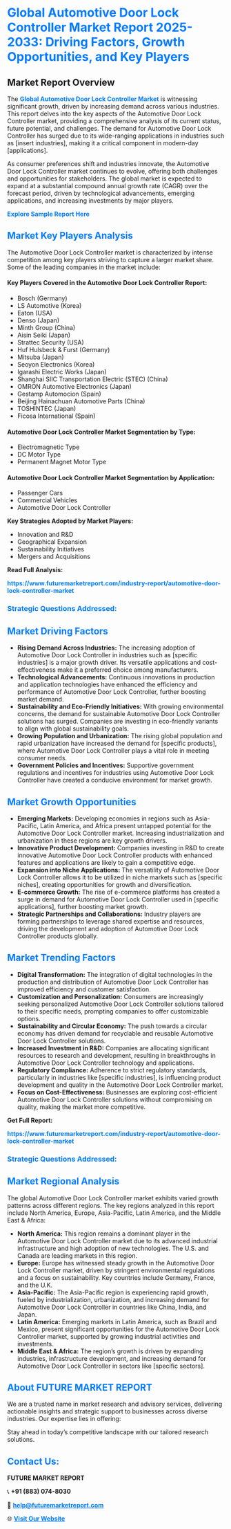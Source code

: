 <h1 style="color: #007BFF;">Global Automotive Door Lock Controller Market Report 2025-2033: Driving Factors, Growth Opportunities, and Key Players</h1>

<section id="overview">
<h2>Market Report Overview</h2>
<p>The <a href="https://www.futuremarketreport.com/industry-report/automotive-door-lock-controller-market" style="color: #007BFF; text-decoration: none;"><strong>Global Automotive Door Lock Controller Market</strong></a> is witnessing significant growth, driven by increasing demand across various industries. This report delves into the key aspects of the Automotive Door Lock Controller market, providing a comprehensive analysis of its current status, future potential, and challenges. The demand for Automotive Door Lock Controller has surged due to its wide-ranging applications in industries such as [insert industries], making it a critical component in modern-day [applications].</p>
<p>As consumer preferences shift and industries innovate, the Automotive Door Lock Controller market continues to evolve, offering both challenges and opportunities for stakeholders. The global market is expected to expand at a substantial compound annual growth rate (CAGR) over the forecast period, driven by technological advancements, emerging applications, and increasing investments by major players.</p>
</section>

<section id="overview">
<p><a href="https://www.futuremarketreport.com/request-sample/reportId=126225" style="color: #007BFF; text-decoration: none;"><strong>Explore Sample Report Here</strong></a></p>
</section>

<section id="key-players">
<h2 style="color: #007BFF;">Market Key Players Analysis</h2>
<p>The Automotive Door Lock Controller market is characterized by intense competition among key players striving to capture a larger market share. Some of the leading companies in the market include:</p>
<h4>Key Players Covered in the Automotive Door Lock Controller Report:</h4>
<ul><li>Bosch (Germany)</li><li>LS Automotive (Korea)</li><li>Eaton (USA)</li><li>Denso (Japan)</li><li>Minth Group (China)</li><li>Aisin Seiki (Japan)</li><li>Strattec Security (USA)</li><li>Huf Hulsbeck &amp; Furst (Germany)</li><li>Mitsuba (Japan)</li><li>Seoyon Electronics (Korea)</li><li>Igarashi Electric Works (Japan)</li><li>Shanghai SIIC Transportation Electric (STEC) (China)</li><li>OMRON Automotive Electronics (Japan)</li><li>Gestamp Automocion (Spain)</li><li>Beijing Hainachuan Automotive Parts (China)</li><li>TOSHINTEC (Japan)</li><li>Ficosa International (Spain)</li></ul>
<h4>Automotive Door Lock Controller Market Segmentation by Type:</h4>
<ul><li>Electromagnetic Type</li><li>DC Motor Type</li><li>Permanent Magnet Motor Type</li></ul>

<h4>Automotive Door Lock Controller Market Segmentation by Application:</h4>
<ul><li>Passenger Cars</li><li>Commercial Vehicles</li><li>Automotive Door Lock Controller</li></ul>
<p><strong>Key Strategies Adopted by Market Players:</strong></p>
<ul>
<li>Innovation and R&D</li>
<li>Geographical Expansion</li>
<li>Sustainability Initiatives</li>
<li>Mergers and Acquisitions</li>
</ul>
</section>

<section>
<p><strong>Read Full Analysis: </strong></p><a href="https://www.futuremarketreport.com/industry-report/automotive-door-lock-controller-market" style="color: #007BFF; text-decoration: none;"><strong>https://www.futuremarketreport.com/industry-report/automotive-door-lock-controller-market</strong></a>
<h3 style="color: #007BFF;">Strategic Questions Addressed:</h3>
</section>

<section id="driving-factors">
<h2 style="color: #007BFF;">Market Driving Factors</h2>
<ul>
<li><strong>Rising Demand Across Industries:</strong> The increasing adoption of Automotive Door Lock Controller in industries such as [specific industries] is a major growth driver. Its versatile applications and cost-effectiveness make it a preferred choice among manufacturers.</li>
<li><strong>Technological Advancements:</strong> Continuous innovations in production and application technologies have enhanced the efficiency and performance of Automotive Door Lock Controller, further boosting market demand.</li>
<li><strong>Sustainability and Eco-Friendly Initiatives:</strong> With growing environmental concerns, the demand for sustainable Automotive Door Lock Controller solutions has surged. Companies are investing in eco-friendly variants to align with global sustainability goals.</li>
<li><strong>Growing Population and Urbanization:</strong> The rising global population and rapid urbanization have increased the demand for [specific products], where Automotive Door Lock Controller plays a vital role in meeting consumer needs.</li>
<li><strong>Government Policies and Incentives:</strong> Supportive government regulations and incentives for industries using Automotive Door Lock Controller have created a conducive environment for market growth.</li>
</ul>
</section>

<section id="growth-opportunities">
<h2 style="color: #007BFF;">Market Growth Opportunities</h2>
<ul>
<li><strong>Emerging Markets:</strong> Developing economies in regions such as Asia-Pacific, Latin America, and Africa present untapped potential for the Automotive Door Lock Controller market. Increasing industrialization and urbanization in these regions are key growth drivers.</li>
<li><strong>Innovative Product Development:</strong> Companies investing in R&D to create innovative Automotive Door Lock Controller products with enhanced features and applications are likely to gain a competitive edge.</li>
<li><strong>Expansion into Niche Applications:</strong> The versatility of Automotive Door Lock Controller allows it to be utilized in niche markets such as [specific niches], creating opportunities for growth and diversification.</li>
<li><strong>E-commerce Growth:</strong> The rise of e-commerce platforms has created a surge in demand for Automotive Door Lock Controller used in [specific applications], further boosting market growth.</li>
<li><strong>Strategic Partnerships and Collaborations:</strong> Industry players are forming partnerships to leverage shared expertise and resources, driving the development and adoption of Automotive Door Lock Controller products globally.</li>
</ul>
</section>

<section id="trending-factors">
<h2 style="color: #007BFF;">Market Trending Factors</h2>
<ul>
<li><strong>Digital Transformation:</strong> The integration of digital technologies in the production and distribution of Automotive Door Lock Controller has improved efficiency and customer satisfaction.</li>
<li><strong>Customization and Personalization:</strong> Consumers are increasingly seeking personalized Automotive Door Lock Controller solutions tailored to their specific needs, prompting companies to offer customizable options.</li>
<li><strong>Sustainability and Circular Economy:</strong> The push towards a circular economy has driven demand for recyclable and reusable Automotive Door Lock Controller solutions.</li>
<li><strong>Increased Investment in R&D:</strong> Companies are allocating significant resources to research and development, resulting in breakthroughs in Automotive Door Lock Controller technology and applications.</li>
<li><strong>Regulatory Compliance:</strong> Adherence to strict regulatory standards, particularly in industries like [specific industries], is influencing product development and quality in the Automotive Door Lock Controller market.</li>
<li><strong>Focus on Cost-Effectiveness:</strong> Businesses are exploring cost-efficient Automotive Door Lock Controller solutions without compromising on quality, making the market more competitive.</li>
</ul>
</section>

<section>
<p><strong>Get Full Report: </strong></p><a href="https://www.futuremarketreport.com/industry-report/automotive-door-lock-controller-market" style="color: #007BFF; text-decoration: none;"><strong>https://www.futuremarketreport.com/industry-report/automotive-door-lock-controller-market</strong></a>
<h3 style="color: #007BFF;">Strategic Questions Addressed:</h3>
</section>


<section id="regional-analysis">
<h2 style="color: #007BFF;">Market Regional Analysis</h2>
<p>The global Automotive Door Lock Controller market exhibits varied growth patterns across different regions. The key regions analyzed in this report include North America, Europe, Asia-Pacific, Latin America, and the Middle East & Africa:</p>
<ul>
<li><strong>North America:</strong> This region remains a dominant player in the Automotive Door Lock Controller market due to its advanced industrial infrastructure and high adoption of new technologies. The U.S. and Canada are leading markets in this region.</li>
<li><strong>Europe:</strong> Europe has witnessed steady growth in the Automotive Door Lock Controller market, driven by stringent environmental regulations and a focus on sustainability. Key countries include Germany, France, and the U.K.</li>
<li><strong>Asia-Pacific:</strong> The Asia-Pacific region is experiencing rapid growth, fueled by industrialization, urbanization, and increasing demand for Automotive Door Lock Controller in countries like China, India, and Japan.</li>
<li><strong>Latin America:</strong> Emerging markets in Latin America, such as Brazil and Mexico, present significant opportunities for the Automotive Door Lock Controller market, supported by growing industrial activities and investments.</li>
<li><strong>Middle East & Africa:</strong> The region’s growth is driven by expanding industries, infrastructure development, and increasing demand for Automotive Door Lock Controller in sectors like [specific sectors].</li>
</ul>
</section>

<footer>
<h2 style="color: #007BFF;">About FUTURE MARKET REPORT</h2>
<p>We are a trusted name in market research and advisory services, delivering actionable insights and strategic support to businesses across diverse industries. Our expertise lies in offering:</p>

<p>Stay ahead in today’s competitive landscape with our tailored research solutions.</p>

<h2 style="color: #007BFF;">Contact Us:</h2>
<p><strong>FUTURE MARKET REPORT</strong></p>
<p>📞 <strong>+91 (883) 074-8030</strong></p>
<p>📧 <strong><a href="mailto:help@futuremarketreport.com" style="color: #007BFF;">help@futuremarketreport.com</a></strong></p>
<p>🌐 <strong><a href="https://www.futuremarketreport.com/" style="color: #007BFF;">Visit Our Website</a></strong></p>
</footer>